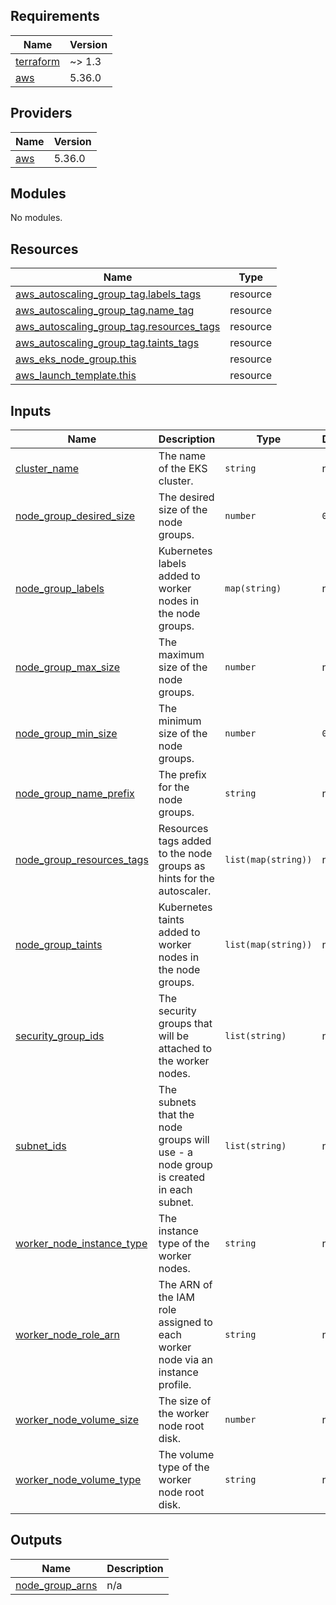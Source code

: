 <!-- BEGIN_TF_DOCS -->
## Requirements

| Name | Version |
|------|---------|
| <a name="requirement_terraform"></a> [terraform](#requirement\_terraform) | ~> 1.3 |
| <a name="requirement_aws"></a> [aws](#requirement\_aws) | 5.36.0 |

## Providers

| Name | Version |
|------|---------|
| <a name="provider_aws"></a> [aws](#provider\_aws) | 5.36.0 |

## Modules

No modules.

## Resources

| Name | Type |
|------|------|
| [aws_autoscaling_group_tag.labels_tags](https://registry.terraform.io/providers/hashicorp/aws/5.36.0/docs/resources/autoscaling_group_tag) | resource |
| [aws_autoscaling_group_tag.name_tag](https://registry.terraform.io/providers/hashicorp/aws/5.36.0/docs/resources/autoscaling_group_tag) | resource |
| [aws_autoscaling_group_tag.resources_tags](https://registry.terraform.io/providers/hashicorp/aws/5.36.0/docs/resources/autoscaling_group_tag) | resource |
| [aws_autoscaling_group_tag.taints_tags](https://registry.terraform.io/providers/hashicorp/aws/5.36.0/docs/resources/autoscaling_group_tag) | resource |
| [aws_eks_node_group.this](https://registry.terraform.io/providers/hashicorp/aws/5.36.0/docs/resources/eks_node_group) | resource |
| [aws_launch_template.this](https://registry.terraform.io/providers/hashicorp/aws/5.36.0/docs/resources/launch_template) | resource |

## Inputs

| Name | Description | Type | Default | Required |
|------|-------------|------|---------|:--------:|
| <a name="input_cluster_name"></a> [cluster\_name](#input\_cluster\_name) | The name of the EKS cluster. | `string` | n/a | yes |
| <a name="input_node_group_desired_size"></a> [node\_group\_desired\_size](#input\_node\_group\_desired\_size) | The desired size of the node groups. | `number` | `0` | no |
| <a name="input_node_group_labels"></a> [node\_group\_labels](#input\_node\_group\_labels) | Kubernetes labels added to worker nodes in the node groups. | `map(string)` | n/a | yes |
| <a name="input_node_group_max_size"></a> [node\_group\_max\_size](#input\_node\_group\_max\_size) | The maximum size of the node groups. | `number` | n/a | yes |
| <a name="input_node_group_min_size"></a> [node\_group\_min\_size](#input\_node\_group\_min\_size) | The minimum size of the node groups. | `number` | `0` | no |
| <a name="input_node_group_name_prefix"></a> [node\_group\_name\_prefix](#input\_node\_group\_name\_prefix) | The prefix for the node groups. | `string` | n/a | yes |
| <a name="input_node_group_resources_tags"></a> [node\_group\_resources\_tags](#input\_node\_group\_resources\_tags) | Resources tags added to the node groups as hints for the autoscaler. | `list(map(string))` | n/a | yes |
| <a name="input_node_group_taints"></a> [node\_group\_taints](#input\_node\_group\_taints) | Kubernetes taints added to worker nodes in the node groups. | `list(map(string))` | n/a | yes |
| <a name="input_security_group_ids"></a> [security\_group\_ids](#input\_security\_group\_ids) | The security groups that will be attached to the worker nodes. | `list(string)` | n/a | yes |
| <a name="input_subnet_ids"></a> [subnet\_ids](#input\_subnet\_ids) | The subnets that the node groups will use - a node group is created in each subnet. | `list(string)` | n/a | yes |
| <a name="input_worker_node_instance_type"></a> [worker\_node\_instance\_type](#input\_worker\_node\_instance\_type) | The instance type of the worker nodes. | `string` | n/a | yes |
| <a name="input_worker_node_role_arn"></a> [worker\_node\_role\_arn](#input\_worker\_node\_role\_arn) | The ARN of the IAM role assigned to each worker node via an instance profile. | `string` | n/a | yes |
| <a name="input_worker_node_volume_size"></a> [worker\_node\_volume\_size](#input\_worker\_node\_volume\_size) | The size of the worker node root disk. | `number` | n/a | yes |
| <a name="input_worker_node_volume_type"></a> [worker\_node\_volume\_type](#input\_worker\_node\_volume\_type) | The volume type of the worker node root disk. | `string` | n/a | yes |

## Outputs

| Name | Description |
|------|-------------|
| <a name="output_node_group_arns"></a> [node\_group\_arns](#output\_node\_group\_arns) | n/a |
<!-- END_TF_DOCS -->